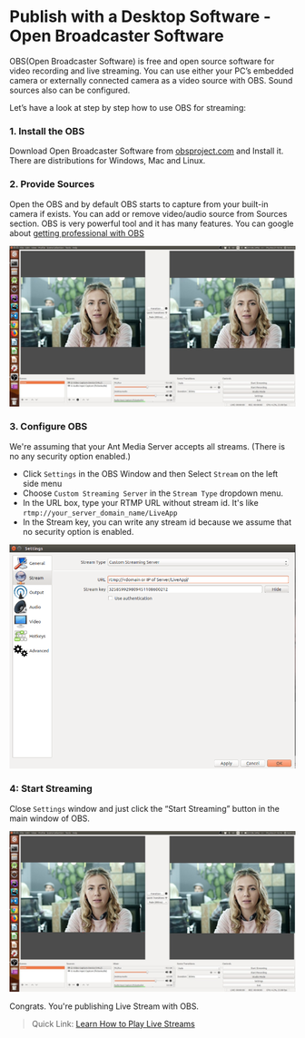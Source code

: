 # Publish with a Desktop Software - Open Broadcaster Software 

OBS(Open Broadcaster Software) is free and open source software for video recording and live streaming. You can use either your PC’s embedded camera or externally connected camera as a video source with OBS. Sound sources also can be configured. 

Let’s have a look at step by step how to use OBS for streaming:

### 1. Install the OBS 
Download Open Broadcaster Software from [obsproject.com](https://obsproject.com/) and Install it. There are distributions for Windows, Mac and Linux.

### 2. Provide Sources
Open the OBS and by default OBS starts to capture from your built-in camera if exists. You can add or remove video/audio source from Sources section. OBS is very powerful tool and it has many features. You can google about [getting professional with OBS](https://www.google.com/search?q=getting+professional+with+OBS)

![OBS (Open Broadcaster Software) interface](images/obs_screenshot.jpg)

### 3. Configure OBS
We're assuming that your Ant Media Server accepts all streams. (There is no any security option enabled.)

* Click `Settings` in the OBS Window and then Select `Stream` on the left side menu
* Choose `Custom Streaming Server` in the `Stream Type` dropdown menu.
* In the URL box, type your RTMP URL without stream id. It's like `rtmp://your_server_domain_name/LiveApp`
* In the Stream key, you can write any stream id because we assume that no security option is enabled. 

![OBS (Open Broadcaster Software) Stream Configuration](images/OBS_Configuration.png) 

### 4: Start Streaming
Close `Settings` window and just click the “Start Streaming” button in the main window of OBS.

![OBS (Open Broadcaster Software) interface](images/obs_screenshot.jpg)

Congrats. You're publishing Live Stream with OBS. 

> Quick Link: [Learn How to Play Live Streams](Playing-Live-Streams)